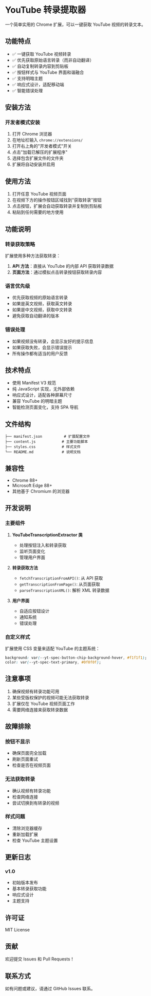 # YouTube 转录提取器

一个简单实用的 Chrome 扩展，可以一键获取 YouTube 视频的转录文本。

## 功能特点

- ✅ 一键获取 YouTube 视频转录
- ✅ 优先获取原始语言转录（而非自动翻译）
- ✅ 自动复制转录内容到剪贴板
- ✅ 按钮样式与 YouTube 界面和谐融合
- ✅ 支持明暗主题
- ✅ 响应式设计，适配移动端
- ✅ 智能错误处理

## 安装方法

### 开发者模式安装

1. 打开 Chrome 浏览器
2. 在地址栏输入 `chrome://extensions/`
3. 打开右上角的"开发者模式"开关
4. 点击"加载已解压的扩展程序"
5. 选择包含扩展文件的文件夹
6. 扩展将自动安装并启用

## 使用方法

1. 打开任意 YouTube 视频页面
2. 在视频下方的操作按钮区域找到"获取转录"按钮
3. 点击按钮，扩展会自动获取转录并复制到剪贴板
4. 粘贴到任何需要的地方使用

## 功能说明

### 转录获取策略

扩展使用多种方法获取转录：

1. **API 方法**：直接从 YouTube 的内部 API 获取转录数据
2. **页面方法**：通过模拟点击转录按钮获取转录内容

### 语言优先级

- 优先获取视频的原始语言转录
- 如果是英文视频，获取英文转录
- 如果是中文视频，获取中文转录
- 避免获取自动翻译的版本

### 错误处理

- 如果视频没有转录，会显示友好的提示信息
- 如果获取失败，会显示错误提示
- 所有操作都有适当的用户反馈

## 技术特点

- 使用 Manifest V3 规范
- 纯 JavaScript 实现，无外部依赖
- 响应式设计，适配各种屏幕尺寸
- 兼容 YouTube 的明暗主题
- 智能检测页面变化，支持 SPA 导航

## 文件结构

```
├── manifest.json          # 扩展配置文件
├── content.js            # 主要功能脚本
├── styles.css            # 样式文件
└── README.md             # 说明文档
```

## 兼容性

- Chrome 88+
- Microsoft Edge 88+
- 其他基于 Chromium 的浏览器

## 开发说明

### 主要组件

1. **YouTubeTranscriptionExtractor 类**
   - 处理按钮注入和转录获取
   - 监听页面变化
   - 管理用户界面

2. **转录获取方法**
   - `fetchTranscriptionFromAPI()`: 从 API 获取
   - `getTranscriptionFromPage()`: 从页面获取
   - `parseTranscriptionXML()`: 解析 XML 转录数据

3. **用户界面**
   - 自适应按钮设计
   - 通知系统
   - 错误处理

### 自定义样式

扩展使用 CSS 变量来适配 YouTube 的主题系统：

```css
background: var(--yt-spec-button-chip-background-hover, #f1f1f1);
color: var(--yt-spec-text-primary, #0f0f0f);
```

## 注意事项

1. 确保视频有转录功能可用
2. 某些受版权保护的视频可能无法获取转录
3. 扩展仅在 YouTube 视频页面工作
4. 需要网络连接来获取转录数据

## 故障排除

### 按钮不显示
- 确保页面完全加载
- 刷新页面重试
- 检查是否在视频页面

### 无法获取转录
- 确认视频有转录功能
- 检查网络连接
- 尝试切换到有转录的视频

### 样式问题
- 清除浏览器缓存
- 重新加载扩展
- 检查 YouTube 主题设置

## 更新日志

### v1.0
- 初始版本发布
- 基本转录获取功能
- 响应式设计
- 主题支持

## 许可证

MIT License

## 贡献

欢迎提交 Issues 和 Pull Requests！

## 联系方式

如有问题或建议，请通过 GitHub Issues 联系。 